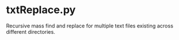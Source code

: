 txtReplace.py
=============

Recursive mass find and replace for multiple text files existing across different directories. 